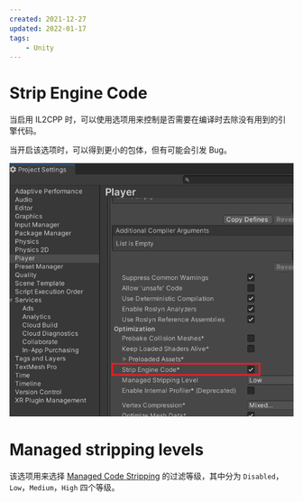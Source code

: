 ```yaml
---
created: 2021-12-27
updated: 2022-01-17
tags:
    - Unity
---
```


# Strip Engine Code

当启用 IL2CPP 时，可以使用选项用来控制是否需要在编译时去除没有用到的引擎代码。

当开启该选项时，可以得到更小的包体，但有可能会引发 Bug。

![|500](assets/Unity%20-%20PlayerSettings/image-20211227225119615.png)

# Managed stripping levels

该选项用来选择 [Managed Code Stripping](Unity%20-%20Scripting%20Architecture/Unity%20-%20Managed%20Code%20Stripping.md) 的过滤等级，其中分为 `Disabled`，`Low`，`Medium`，`High` 四个等级。

